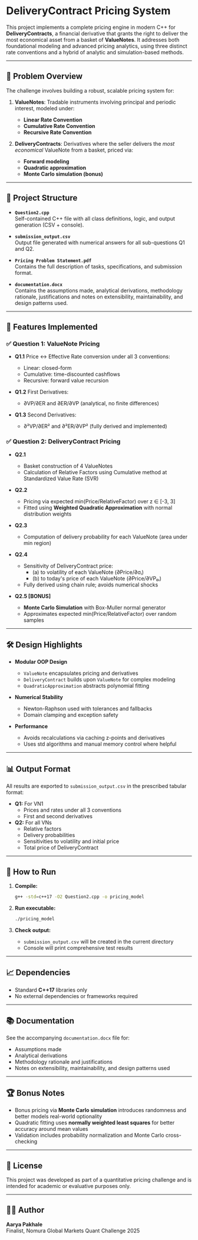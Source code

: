 # DeliveryContract Pricing System

This project implements a complete pricing engine in modern C++ for **DeliveryContracts**, a financial derivative that grants the right to deliver the most economical asset from a basket of **ValueNotes**. It addresses both foundational modeling and advanced pricing analytics, using three distinct rate conventions and a hybrid of analytic and simulation-based methods.

---

## 📌 Problem Overview

The challenge involves building a robust, scalable pricing system for:

1. **ValueNotes**: Tradable instruments involving principal and periodic interest, modeled under:
   - **Linear Rate Convention**
   - **Cumulative Rate Convention**
   - **Recursive Rate Convention**

2. **DeliveryContracts**: Derivatives where the seller delivers the *most economical* ValueNote from a basket, priced via:
   - **Forward modeling**
   - **Quadratic approximation**
   - **Monte Carlo simulation (bonus)**

---

## 📁 Project Structure

- **`Question2.cpp`**  
  Self-contained C++ file with all class definitions, logic, and output generation (CSV + console).

- **`submission_output.csv`**  
  Output file generated with numerical answers for all sub-questions Q1 and Q2.

- **`Pricing Problem Statement.pdf`**  
  Contains the full description of tasks, specifications, and submission format.

- **`documentation.docx`**  
  Contains the assumptions made, analytical derivations, methodology rationale, justifications and notes on extensibility, maintainability, and design patterns used.

---

## 🚀 Features Implemented

### ✅ Question 1: ValueNote Pricing

- **Q1.1** Price ↔ Effective Rate conversion under all 3 conventions:
  - Linear: closed-form
  - Cumulative: time-discounted cashflows
  - Recursive: forward value recursion

- **Q1.2** First Derivatives:
  - ∂VP/∂ER and ∂ER/∂VP (analytical, no finite differences)

- **Q1.3** Second Derivatives:
  - ∂²VP/∂ER² and ∂²ER/∂VP² (fully derived and implemented)

### ✅ Question 2: DeliveryContract Pricing

- **Q2.1** 
  - Basket construction of 4 ValueNotes
  - Calculation of Relative Factors using Cumulative method at Standardized Value Rate (SVR)

- **Q2.2** 
  - Pricing via expected min(Price/RelativeFactor) over z ∈ [-3, 3]
  - Fitted using **Weighted Quadratic Approximation** with normal distribution weights

- **Q2.3** 
  - Computation of delivery probability for each ValueNote (area under min region)

- **Q2.4**
  - Sensitivity of DeliveryContract price:
    - (a) to volatility of each ValueNote (∂Price/∂σᵢ)
    - (b) to today's price of each ValueNote (∂Price/∂VP₀ᵢ)
  - Fully derived using chain rule; avoids numerical shocks

- **Q2.5 [BONUS]**
  - **Monte Carlo Simulation** with Box-Muller normal generator
  - Approximates expected min(Price/RelativeFactor) over random samples

---

## 🛠️ Design Highlights

- **Modular OOP Design**
  - `ValueNote` encapsulates pricing and derivatives
  - `DeliveryContract` builds upon `ValueNote` for complex modeling
  - `QuadraticApproximation` abstracts polynomial fitting

- **Numerical Stability**
  - Newton-Raphson used with tolerances and fallbacks
  - Domain clamping and exception safety

- **Performance**
  - Avoids recalculations via caching z-points and derivatives
  - Uses std algorithms and manual memory control where helpful

---

## 📊 Output Format

All results are exported to `submission_output.csv` in the prescribed tabular format:

- **Q1:** For VN1
  - Prices and rates under all 3 conventions
  - First and second derivatives
- **Q2:** For all VNs
  - Relative factors
  - Delivery probabilities
  - Sensitivities to volatility and initial price
  - Total price of DeliveryContract

---

## 📎 How to Run

1. **Compile:**
   ```bash
   g++ -std=c++17 -O2 Question2.cpp -o pricing_model
   ```
2. **Run executable:**

    ```bash
    ./pricing_model
    ```

3. **Check output:**
    - `submission_output.csv` will be created in the current directory
    - Console will print comprehensive test results

---

## 📈 Dependencies

- Standard **C++17** libraries only
- No external dependencies or frameworks required

---

## 📚 Documentation

See the accompanying `documentation.docx` file for:

- Assumptions made
- Analytical derivations
- Methodology rationale and justifications
- Notes on extensibility, maintainability, and design patterns used

---

## 🏆 Bonus Notes

- Bonus pricing via **Monte Carlo simulation** introduces randomness and better models real-world optionality
- Quadratic fitting uses **normally weighted least squares** for better accuracy around mean values
- Validation includes probability normalization and Monte Carlo cross-checking

---

## 🔐 License

This project was developed as part of a quantitative pricing challenge and is intended for academic or evaluative purposes only.

---

## 👨‍💻 Author

**Aarya Pakhale**  
Finalist, Nomura Global Markets Quant Challenge 2025  

